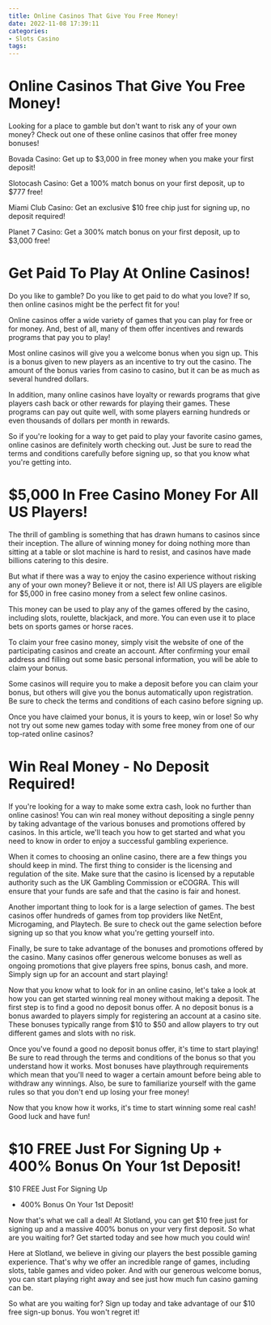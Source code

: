 ```yaml
---
title: Online Casinos That Give You Free Money!
date: 2022-11-08 17:39:11
categories:
- Slots Casino
tags:
---
```



#  Online Casinos That Give You Free Money!

Looking for a place to gamble but don't want to risk any of your own money? Check out one of these online casinos that offer free money bonuses!

Bovada Casino: Get up to $3,000 in free money when you make your first deposit!

Slotocash Casino: Get a 100% match bonus on your first deposit, up to $777 free!

Miami Club Casino: Get an exclusive $10 free chip just for signing up, no deposit required!

Planet 7 Casino: Get a 300% match bonus on your first deposit, up to $3,000 free!

#  Get Paid To Play At Online Casinos!

Do you like to gamble? Do you like to get paid to do what you love? If so, then online casinos might be the perfect fit for you!

Online casinos offer a wide variety of games that you can play for free or for money. And, best of all, many of them offer incentives and rewards programs that pay you to play!

Most online casinos will give you a welcome bonus when you sign up. This is a bonus given to new players as an incentive to try out the casino. The amount of the bonus varies from casino to casino, but it can be as much as several hundred dollars.

In addition, many online casinos have loyalty or rewards programs that give players cash back or other rewards for playing their games. These programs can pay out quite well, with some players earning hundreds or even thousands of dollars per month in rewards.

So if you're looking for a way to get paid to play your favorite casino games, online casinos are definitely worth checking out. Just be sure to read the terms and conditions carefully before signing up, so that you know what you're getting into.

#  $5,000 In Free Casino Money For All US Players!

The thrill of gambling is something that has drawn humans to casinos since their inception. The allure of winning money for doing nothing more than sitting at a table or slot machine is hard to resist, and casinos have made billions catering to this desire.

But what if there was a way to enjoy the casino experience without risking any of your own money? Believe it or not, there is! All US players are eligible for $5,000 in free casino money from a select few online casinos.

This money can be used to play any of the games offered by the casino, including slots, roulette, blackjack, and more. You can even use it to place bets on sports games or horse races.

To claim your free casino money, simply visit the website of one of the participating casinos and create an account. After confirming your email address and filling out some basic personal information, you will be able to claim your bonus.

Some casinos will require you to make a deposit before you can claim your bonus, but others will give you the bonus automatically upon registration. Be sure to check the terms and conditions of each casino before signing up.

Once you have claimed your bonus, it is yours to keep, win or lose! So why not try out some new games today with some free money from one of our top-rated online casinos?

#  Win Real Money - No Deposit Required!

If you're looking for a way to make some extra cash, look no further than online casinos! You can win real money without depositing a single penny by taking advantage of the various bonuses and promotions offered by casinos. In this article, we'll teach you how to get started and what you need to know in order to enjoy a successful gambling experience.

When it comes to choosing an online casino, there are a few things you should keep in mind. The first thing to consider is the licensing and regulation of the site. Make sure that the casino is licensed by a reputable authority such as the UK Gambling Commission or eCOGRA. This will ensure that your funds are safe and that the casino is fair and honest.

Another important thing to look for is a large selection of games. The best casinos offer hundreds of games from top providers like NetEnt, Microgaming, and Playtech. Be sure to check out the game selection before signing up so that you know what you're getting yourself into.

Finally, be sure to take advantage of the bonuses and promotions offered by the casino. Many casinos offer generous welcome bonuses as well as ongoing promotions that give players free spins, bonus cash, and more. Simply sign up for an account and start playing!

Now that you know what to look for in an online casino, let's take a look at how you can get started winning real money without making a deposit. The first step is to find a good no deposit bonus offer. A no deposit bonus is a bonus awarded to players simply for registering an account at a casino site. These bonuses typically range from $10 to $50 and allow players to try out different games and slots with no risk.

Once you've found a good no deposit bonus offer, it's time to start playing! Be sure to read through the terms and conditions of the bonus so that you understand how it works. Most bonuses have playthrough requirements which mean that you'll need to wager a certain amount before being able to withdraw any winnings. Also, be sure to familiarize yourself with the game rules so that you don't end up losing your free money!

Now that you know how it works, it's time to start winning some real cash! Good luck and have fun!

#  $10 FREE Just For Signing Up + 400% Bonus On Your 1st Deposit!

$10 FREE Just For Signing Up
+ 400% Bonus On Your 1st Deposit!

Now that's what we call a deal! At Slotland, you can get $10 free just for signing up and a massive 400% bonus on your very first deposit. So what are you waiting for? Get started today and see how much you could win!

Here at Slotland, we believe in giving our players the best possible gaming experience. That's why we offer an incredible range of games, including slots, table games and video poker. And with our generous welcome bonus, you can start playing right away and see just how much fun casino gaming can be.

So what are you waiting for? Sign up today and take advantage of our $10 free sign-up bonus. You won't regret it!